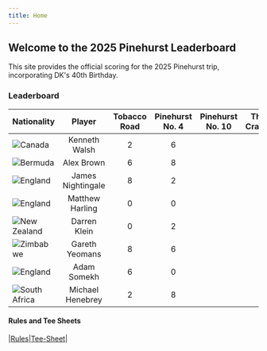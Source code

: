 ```yaml
---
title: Home
---
```


## Welcome to the 2025 Pinehurst Leaderboard



This site provides the official scoring for the 2025 Pinehurst trip, incorporating DK's 40th Birthday.



### Leaderboard

| Nationality | Player            | Tobacco Road | Pinehurst No. 4 | Pinehurst No. 10 | The Cradle | Pinehurst No 8 | Overall |
| ----------- | :---------------: | :------------: | :---------------: | :----------------: | :----------:| :--------------: | :-------: |
| ![Canada](https://flagcdn.com/56x42/ca.png)| Kenneth Walsh|2|6||||8|
| ![Bermuda](https://flagcdn.com/56x42/bm.png)| Alex Brown|6|8||||14|
| ![England](https://flagcdn.com/56x42/gb-eng.png)| James Nightingale|8|2||||10|
| ![England](https://flagcdn.com/56x42/gb-eng.png)| Matthew Harling|0|0||||0|
| ![New Zealand](https://flagcdn.com/56x42/nz.png)| Darren Klein |0|2||||2|
| ![Zimbabwe](https://flagcdn.com/56x42/zw.png)| Gareth Yeomans|8|6||||14|
| ![England](https://flagcdn.com/56x42/gb-eng.png)| Adam Somekh|6|0||||6|
| ![South Africa](https://flagcdn.com/56x42/za.png)| Michael Henebrey|2|8||||10|




#### Rules and Tee Sheets

|[Rules](rules.md)|[Tee-Sheet](teesheet.md)|








